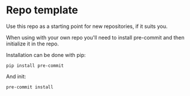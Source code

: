 # Repo template

Use this repo as a starting point for new repositories, if it suits you.

When using with your own repo you'll need to install pre-commit and then initialize it in the repo.

Installation can be done with pip:
```shell
pip install pre-commit
```

And init:
```
pre-commit install
```
